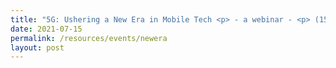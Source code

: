 ```yaml
---
title: "5G: Ushering a New Era in Mobile Tech <p> - a webinar - <p> (15 Jul) </p>"
date: 2021-07-15
permalink: /resources/events/newera
layout: post
---
```














